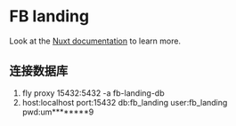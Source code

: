 # FB landing

Look at the [Nuxt documentation](https://nuxt.com/docs/getting-started/introduction) to learn more.

## 连接数据库
1. fly proxy 15432:5432 -a fb-landing-db
2. host:localhost port:15432 db:fb_landing user:fb_landing  pwd:um********9
